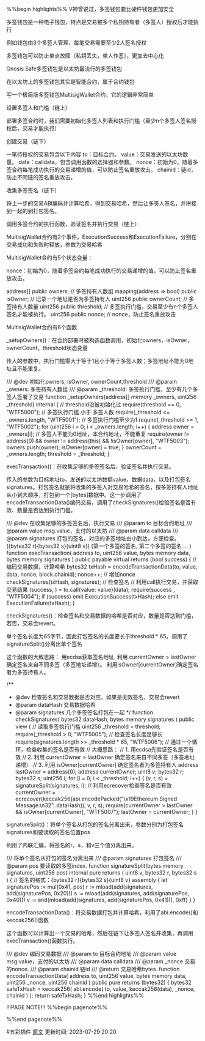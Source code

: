%%begin highlights%%
V神曾说过，多签钱包要比硬件钱包更加安全

多签钱包是一种电子钱包，特点是交易被多个私钥持有者（多签人）授权后才能执行

例如钱包由3个多签人管理，每笔交易需要至少2人签名授权

多签钱包可以防止单点故障（私钥丢失，单人作恶），更加去中心化

Gnosis Safe多签钱包是以太坊最流行的多签钱包

在以太坊上的多签钱包其实是智能合约，属于合约钱包

写一个极简版多签钱包MultisigWallet合约，它的逻辑非常简单

设置多签人和门槛（链上）

部署多签合约时，我们需要初始化多签人列表和执行门槛（至少n个多签人签名授权后，交易才能执行）

创建交易（链下）

一笔待授权的交易包含以下内容
to：目标合约。
value：交易发送的以太坊数量。
data：calldata，包含调用函数的选择器和参数。
nonce：初始为0，随着多签合约每笔成功执行的交易递增的值，可以防止签名重放攻击。
chainid：链id，防止不同链的签名重放攻击。

收集多签签名（链下）

将上一步的交易ABI编码并计算哈希，得到交易哈希，然后让多签人签名，并拼接到一起的到打包签名。

调用多签合约的执行函数，验证签名并执行交易（链上）

MultisigWallet合约有2个事件，ExecutionSuccess和ExecutionFailure，分别在交易成功和失败时释放，参数为交易哈希

MultisigWallet合约有5个状态变量：

nonce：初始为0，随着多签合约每笔成功执行的交易递增的值，可以防止签名重放攻击。

address[] public owners;                   // 多签持有人数组
mapping(address => bool) public isOwner;   // 记录一个地址是否为多签持有人
uint256 public ownerCount;                 // 多签持有人数量
uint256 public threshold;                  // 多签执行门槛，交易至少有n个多签人签名才能被执行。
uint256 public nonce;                      // nonce，防止签名重放攻击

MultisigWallet合约有6个函数

_setupOwners()：在合约部署时被构造函数调用，初始化owners，isOwner，ownerCount，threshold状态变量

传入的参数中，执行门槛需大于等于1且小于等于多签人数；多签地址不能为0地址且不能重复。

/// @dev 初始化owners, isOwner, ownerCount,threshold
/// @param _owners: 多签持有人数组
/// @param _threshold: 多签执行门槛，至少有几个多签人签署了交易
function _setupOwners(address[] memory _owners, uint256 _threshold) internal {
// threshold没被初始化过
require(threshold == 0, "WTF5000");
// 多签执行门槛 小于 多签人数
require(_threshold <= _owners.length, "WTF5001");
// 多签执行门槛至少为1
require(_threshold >= 1, "WTF5002");
for (uint256 i = 0; i < _owners.length; i++) {
address owner = _owners[i];
// 多签人不能为0地址，本合约地址，不能重复
require(owner != address(0) && owner != address(this) && !isOwner[owner], "WTF5003");
owners.push(owner);
isOwner[owner] = true;
}
ownerCount = _owners.length;
threshold = _threshold;
}

execTransaction()：在收集足够的多签签名后，验证签名并执行交易。

传入的参数为目标地址to，发送的以太坊数额value，数据data，以及打包签名signatures。打包签名就是将收集的多签人对交易哈希的签名，按多签持有人地址从小到大顺序，打包到一个[bytes]数据中。这一步调用了encodeTransactionData()编码交易，调用了checkSignatures()检验签名是否有效、数量是否达到执行门槛。

/// @dev 在收集足够的多签签名后，执行交易
/// @param to 目标合约地址
/// @param value msg.value，支付的以太坊
/// @param data calldata
/// @param signatures 打包的签名，对应的多签地址由小到达，方便检查。 ({bytes32 r}{bytes32 s}{uint8 v}) (第一个多签的签名, 第二个多签的签名 ... )
function execTransaction(
address to,
uint256 value,
bytes memory data,
bytes memory signatures
) public payable virtual returns (bool success) {
// 编码交易数据，计算哈希
bytes32 txHash = encodeTransactionData(to, value, data, nonce, block.chainid);
nonce++;  // 增加nonce
checkSignatures(txHash, signatures); // 检查签名
// 利用call执行交易，并获取交易结果
(success, ) = to.call{value: value}(data);
require(success , "WTF5004");
if (success) emit ExecutionSuccess(txHash);
else emit ExecutionFailure(txHash);
}

checkSignatures()：检查签名和交易数据的哈希是否对应，数量是否达到门槛，若否，交易会revert。

单个签名长度为65字节，因此打包签名的长度要长于threshold * 65。调用了signatureSplit()分离出单个签名

这个函数的大致思路：
用ecdsa获取签名地址.
利用 currentOwner > lastOwner 确定签名来自不同多签（多签地址递增）。
利用isOwner[currentOwner]确定签名者为多签持有人。

/**
* @dev 检查签名和交易数据是否对应。如果是无效签名，交易会revert
* @param dataHash 交易数据哈希
* @param signatures 几个多签签名打包在一起
*/
function checkSignatures(
bytes32 dataHash,
bytes memory signatures
) public view {
// 读取多签执行门槛
uint256 _threshold = threshold;
require(_threshold > 0, "WTF5005");
// 检查签名长度足够长
require(signatures.length >= _threshold * 65, "WTF5006");
// 通过一个循环，检查收集的签名是否有效
// 大概思路：
// 1. 用ecdsa先验证签名是否有效
// 2. 利用 currentOwner > lastOwner 确定签名来自不同多签（多签地址递增）
// 3. 利用 isOwner[currentOwner] 确定签名者为多签持有人
address lastOwner = address(0);
address currentOwner;
uint8 v;
bytes32 r;
bytes32 s;
uint256 i;
for (i = 0; i < _threshold; i++) {
(v, r, s) = signatureSplit(signatures, i);
// 利用ecrecover检查签名是否有效
currentOwner = ecrecover(keccak256(abi.encodePacked("\x19Ethereum Signed Message:\n32", dataHash)), v, r, s);
require(currentOwner > lastOwner && isOwner[currentOwner], "WTF5007");
lastOwner = currentOwner;
}
}

signatureSplit()：将单个签名从打包的签名分离出来，参数分别为打包签名signatures和要读取的签名位置pos

利用了内联汇编，将签名的r，s，和v三个值分离出来。

/// 将单个签名从打包的签名分离出来
/// @param signatures 打包签名
/// @param pos 要读取的多签index.
function signatureSplit(bytes memory signatures, uint256 pos)
internal
pure
returns (
uint8 v,
bytes32 r,
bytes32 s
)
{
// 签名的格式：{bytes32 r}{bytes32 s}{uint8 v}
assembly {
let signaturePos := mul(0x41, pos)
r := mload(add(signatures, add(signaturePos, 0x20)))
s := mload(add(signatures, add(signaturePos, 0x40)))
v := and(mload(add(signatures, add(signaturePos, 0x41))), 0xff)
}
}

encodeTransactionData()：将交易数据打包并计算哈希，利用了abi.encode()和keccak256()函数

这个函数可以计算出一个交易的哈希，然后在链下让多签人签名并收集，再调用execTransaction()函数执行。

/// @dev 编码交易数据
/// @param to 目标合约地址
/// @param value msg.value，支付的以太坊
/// @param data calldata
/// @param _nonce 交易的nonce.
/// @param chainid 链id
/// @return 交易哈希bytes.
function encodeTransactionData(
address to,
uint256 value,
bytes memory data,
uint256 _nonce,
uint256 chainid
) public pure returns (bytes32) {
bytes32 safeTxHash =
keccak256(
abi.encode(
to,
value,
keccak256(data),
_nonce,
chainid
)
);
return safeTxHash;
}
%%end highlights%%

!!!PAGE NOTE!!!
%%begin pagenote%%

%%end pagenote%%

 #五彩插件 [原文](https://www.wtf.academy/solidity-application/MultisigWallet/)
更新时间: 2023-07-29 20:20